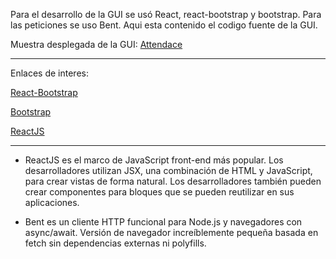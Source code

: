 Para el desarrollo de la GUI se usó React, react-bootstrap y bootstrap. Para las peticiones se uso Bent.
Aqui esta contenido el codigo fuente de la GUI.


Muestra desplegada de la GUI: [Attendace](https://una-web.000webhostapp.com/)

---
Enlaces de interes:

[React-Bootstrap](https://react-bootstrap.github.io/)

[Bootstrap](https://getbootstrap.com/)

[ReactJS](https://es.reactjs.org/)

---

- ReactJS es el marco de JavaScript front-end más popular. Los desarrolladores utilizan JSX, una combinación de HTML y JavaScript, para crear vistas de forma natural. Los desarrolladores también pueden crear componentes para bloques que se pueden reutilizar en sus aplicaciones.


- Bent es un cliente HTTP funcional para Node.js y navegadores con async/await. Versión de navegador increíblemente pequeña basada en fetch sin dependencias externas ni polyfills.

